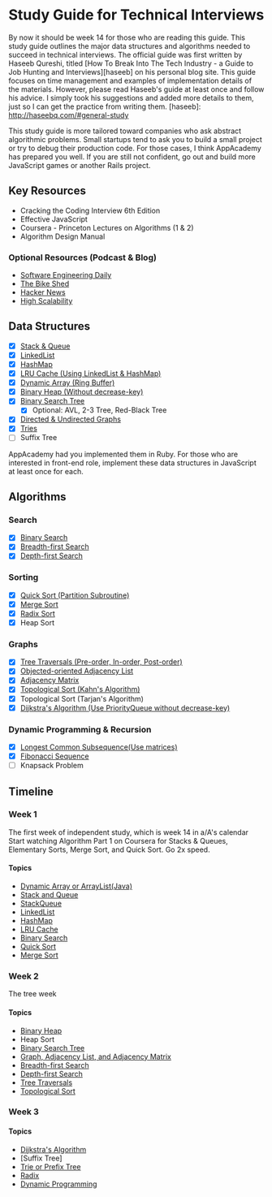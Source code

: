 # Study Guide for Technical Interviews
By now it should be week 14 for those who are reading this guide. This study
guide outlines the major data structures and algorithms needed to succeed in
technical interviews. The official guide was first written by Haseeb Qureshi,
titled [How To Break Into The Tech Industry - a Guide to Job Hunting and Interviews][haseeb]
on his personal blog site. This guide focuses on time management and examples of
implementation details of the materials. However, please read Haseeb's guide at least
once and follow his advice. I simply took his suggestions and added more details to
them, just so I can get the practice from writing them.
[haseeb]: http://haseebq.com/#general-study

This study guide is more tailored toward companies who ask abstract algorithmic
problems. Small startups tend to ask you to build a small project or try to debug
their production code. For those cases, I think AppAcademy has prepared you well.
If you are still not confident, go out and build more JavaScript games or another
Rails project.

## Key Resources
* Cracking the Coding Interview 6th Edition
* Effective JavaScript
* Coursera - Princeton Lectures on Algorithms (1 & 2)
* Algorithm Design Manual

### Optional Resources (Podcast & Blog)
* [Software Engineering Daily][daily]
* [The Bike Shed][bikeshed]
* [Hacker News][hacker]
* [High Scalability][scale]

[bikeshed]: http://bikeshed.fm/
[daily]: http://softwareengineeringdaily.com/
[scale]:http://highscalability.com/all-time-favorites/
[hacker]: https://news.ycombinator.com/

## Data Structures
- [x] [Stack & Queue][stack_and_queue]
- [x] [LinkedList][linked_list]
- [x] [HashMap][hash_map]
- [x] [LRU Cache (Using LinkedList & HashMap)][lru]
- [x] [Dynamic Array (Ring Buffer)][dynamic_array]
- [x] [Binary Heap (Without decrease-key)][binary_heap]
- [x] [Binary Search Tree][bst]
  - [x] Optional: AVL, 2-3 Tree, Red-Black Tree
- [x] [Directed & Undirected Graphs][graph]
- [x] [Tries][trie]
- [ ] Suffix Tree

AppAcademy had you implemented them in Ruby. For those who are interested in front-end role,
implement these data structures in JavaScript at least once for each.

## Algorithms

### Search
- [x] [Binary Search][binary_search]
- [x] [Breadth-first Search][bfs]
- [x] [Depth-first Search][dfs]

### Sorting
- [x] [Quick Sort (Partition Subroutine)][quick_sort]
- [x] [Merge Sort][merge_sort]
- [x] [Radix Sort][radix]
- [x] Heap Sort

### Graphs
- [x] [Tree Traversals (Pre-order, In-order, Post-order)][tree_traversal]
- [x] [Objected-oriented Adjacency List][graph]
- [x] [Adjacency Matrix][graph]
- [x] [Topological Sort (Kahn's Algorithm)][topo]
- [x] Topological Sort (Tarjan's Algorithm)
- [x] [Dijkstra's Algorithm (Use PriorityQueue without decrease-key)][dijkstra]

### Dynamic Programming & Recursion
- [x] [Longest Common Subsequence(Use matrices)][dynamic]
- [x] [Fibonacci Sequence][dynamic]
- [ ] Knapsack Problem

## Timeline

### Week 1
The first week of independent study, which is week 14 in a/A's calendar
Start watching Algorithm Part 1 on Coursera for Stacks & Queues, Elementary Sorts,
Merge Sort, and Quick Sort. Go 2x speed.

#### Topics
- [Dynamic Array or ArrayList(Java)][dynamic_array]
- [Stack and Queue][stack_and_queue]
- [StackQueue][stack_queue]
- [LinkedList][linked_list]
- [HashMap][hash_map]
- [LRU Cache][lru]
- [Binary Search][binary_search]
- [Quick Sort][quick_sort]
- [Merge Sort][merge_sort]

### Week 2
The tree week
#### Topics
- [Binary Heap][binary_heap]
- Heap Sort
- [Binary Search Tree][bst]
- [Graph, Adjacency List, and Adjacency Matrix][graph]
- [Breadth-first Search][bfs]
- [Depth-first Search][dfs]
- [Tree Traversals][tree_traversal]
- [Topological Sort][topo]

### Week 3
#### Topics
- [Dijkstra's Algorithm][dijkstra]
- [Suffix Tree]
- [Trie or Prefix Tree][trie]
- [Radix][radix]
- [Dynamic Programming][dynamic]


[bfs]: ./doc/breadth_first_search.md
[binary_heap]: ./doc/binary_heap.md
[binary_search]: ./doc/binary_search.md
[bst]: ./doc/binary_search_tree.md
[dfs]: ./doc/depth_first_search.md
[dijkstra]: ./doc/dijsktra.md
[dynamic_array]: ./doc/dynamic_array.md
[dynamic]: ./doc/dynamic_programming.md
[graph]: ./doc/graph.md
[hash_map]: ./doc/hash_map.md
[linked_list]: ./doc/linked_list.md
[lru]: ./doc/lru.md
[merge_sort]: ./doc/merge_sort.md
[quick_sort]: ./doc/quick_sort.md
[radix]: ./doc/radix.md
[stack_and_queue]: ./doc/stack_and_queue.md
[stack_queue]: ./doc/stack_queue.md
[tree_traversal]: ./doc/tree_traversal.md
[trie]: ./doc/trie.md
[topo]: ./doc/topological_sort.md
